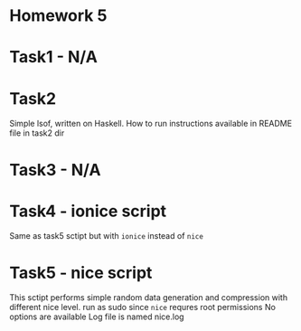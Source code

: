 # Homework 5
# Task1 - N/A
# Task2
Simple lsof, written on Haskell. How to run instructions available in README file in task2 dir
# Task3 - N/A
# Task4 - ionice script
Same as task5 sctipt but with `ionice` instead of `nice`
# Task5 - nice script
This sctipt performs simple random data generation and compression with different nice level. run as sudo since `nice` requres root permissions
No options are available
Log file is named nice.log
